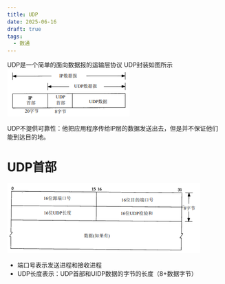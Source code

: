 ```yaml
---
title: UDP
date: 2025-06-16
draft: true
tags:
  - 数通
---
```


UDP是一个简单的面向数据报的运输层协议
UDP封装如图所示
![UDP](static/images/network/udp1.png)

UDP不提供可靠性：他把应用程序传给IP层的数据发送出去，但是并不保证他们能到达目的地。

# UDP首部

![udp首部](static/images/network/udp2.png)
- 端口号表示发送进程和接收进程
- UDP长度表示：UDP首部和UIDP数据的字节的长度（8+数据字节）